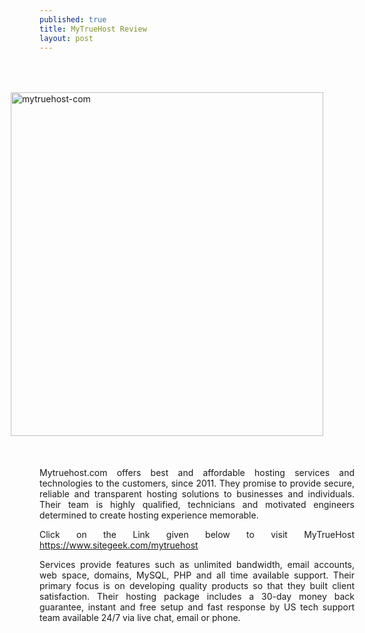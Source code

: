 ```yaml
---
published: true
title: MyTrueHost Review
layout: post
---
```

<p style="text-align: justify;"><a href="https://www.sitegeek.com/mytruehost" target="_blank"><img class="alignnone size-full wp-image-1760" src="https://ananovareviews.files.wordpress.com/2016/09/mytruehost-com.jpg" alt="mytruehost-com" width="500" height="550" style="margin:50px; float:right;" ></a></p>

<p style="text-align: justify;">Mytruehost.com offers best and affordable hosting services and technologies to the customers, since 2011. They promise to provide secure, reliable and transparent hosting solutions to businesses and individuals. Their team is highly qualified, technicians and motivated engineers determined to create hosting experience memorable.</p>
<p style="text-align: justify;">Click on the Link given below to visit MyTrueHost
<a href="https://www.sitegeek.com/mytruehost" target="_blank">https://www.sitegeek.com/mytruehost</a></p>

<p style="text-align: justify;">Services provide features such as unlimited bandwidth, email accounts, web space, domains, MySQL, PHP and all time available support.  Their primary focus is on developing quality products so that they built client satisfaction. Their hosting package includes a 30-day money back guarantee, instant and free setup and fast response by US tech support team available 24/7 via live chat, email or phone.</p>